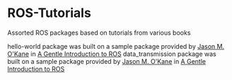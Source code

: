 # ROS-Tutorials
Assorted ROS packages based on tutorials from various books

hello-world package was built on a sample package provided by [Jason M. O'Kane](http://www.cse.sc.edu/~jokane/) in [A Gentle Introduction to ROS](https://cse.sc.edu/~jokane/agitr/) 
data_transmission package was built on a sample package provided by [Jason M. O'Kane](http://www.cse.sc.edu/~jokane/) in [A Gentle Introduction to ROS](https://cse.sc.edu/~jokane/agitr/) 
